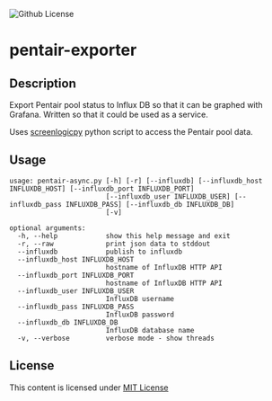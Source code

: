 
![Github License](https://img.shields.io/github/license/dacarson/WeatherFlowApi) 

# pentair-exporter

## Description
Export Pentair pool status to Influx DB so that it can be graphed with Grafana. Written so that it could be used as a service.

Uses [screenlogicpy](https://github.com/dieselrabbit/screenlogicpy) python script to access the Pentair pool data.

## Usage
```
usage: pentair-async.py [-h] [-r] [--influxdb] [--influxdb_host INFLUXDB_HOST] [--influxdb_port INFLUXDB_PORT] 
                        [--influxdb_user INFLUXDB_USER] [--influxdb_pass INFLUXDB_PASS] [--influxdb_db INFLUXDB_DB] 
                        [-v]

optional arguments:
  -h, --help            show this help message and exit
  -r, --raw             print json data to stddout
  --influxdb            publish to influxdb
  --influxdb_host INFLUXDB_HOST
                        hostname of InfluxDB HTTP API
  --influxdb_port INFLUXDB_PORT
                        hostname of InfluxDB HTTP API
  --influxdb_user INFLUXDB_USER
                        InfluxDB username
  --influxdb_pass INFLUXDB_PASS
                        InfluxDB password
  --influxdb_db INFLUXDB_DB
                        InfluxDB database name
  -v, --verbose         verbose mode - show threads
  ````
  
  ## License

This content is licensed under [MIT License](https://opensource.org/license/mit/)
  
